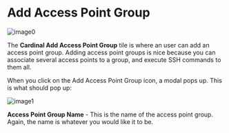 Add Access Point Group
======================

![image0](http://cardinal.mcclunetechnologies.net/wp-content/uploads/2017/09/img_59c9ae0131b84.png)

The **Cardinal Add Access Point Group** tile is where an user can add an
access point group. Adding access point groups is nice because you can
associate several access points to a group, and execute SSH commands to
them all.

When you click on the Add Access Point Group icon, a modal pops up. This
is what should pop up:

![image1](http://cardinal.mcclunetechnologies.net/wp-content/uploads/2017/09/img_59c9ae702f3c3.png)

**Access Point Group Name** - This is the name of the access point
group. Again, the name is whatever you would like it to be.
